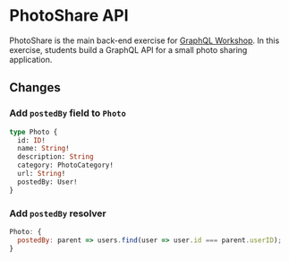 # PhotoShare API

PhotoShare is the main back-end exercise for [GraphQL Workshop](https://www.graphqlworkshop.com). In this exercise, students build a GraphQL API for a small photo sharing application.

## Changes

### Add `postedBy` field to `Photo`

```graphql
type Photo {
  id: ID!
  name: String!
  description: String
  category: PhotoCategory!
  url: String!
  postedBy: User!
}
```

### Add `postedBy` resolver

```javascript
Photo: {
  postedBy: parent => users.find(user => user.id === parent.userID);
}
```
